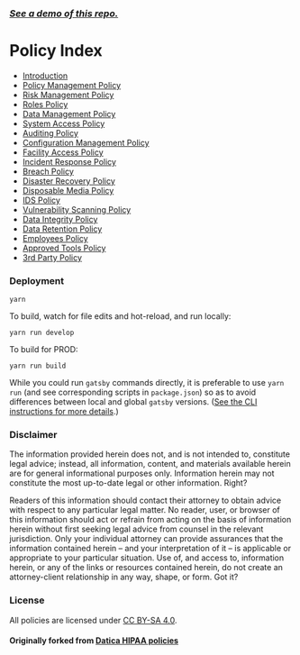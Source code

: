 ### _[See a demo of this repo.](https://policies.versionista.com)_

# Policy Index

- [Introduction](src/pages/policies/introduction.md)
- [Policy Management Policy](src/pages/policies/policy_management_policy.md)
- [Risk Management Policy](src/pages/policies/risk_management_policy.md)
- [Roles Policy](src/pages/policies/roles_policy.md)
- [Data Management Policy](src/pages/policies/data_management_policy.md)
- [System Access Policy](src/pages/policies/systems_access_policy.md)
- [Auditing Policy](src/pages/policies/auditing_policy.md)
- [Configuration Management Policy](src/pages/policies/configuration_management_policy.md)
- [Facility Access Policy](src/pages/policies/facility_access_policy.md)
- [Incident Response Policy](src/pages/policies/incident_response_policy.md)
- [Breach Policy](src/pages/policies/breach_policy.md)
- [Disaster Recovery Policy](src/pages/policies/disaster_recovery_policy.md)
- [Disposable Media Policy](src/pages/policies/disposable_media_policy.md)
- [IDS Policy](src/pages/policies/ids_policy.md)
- [Vulnerability Scanning Policy](src/pages/policies/vulnerability_scanning_policy.md)
- [Data Integrity Policy](src/pages/policies/data_integrity_policy.md)
- [Data Retention Policy](src/pages/policies/data_retention_policy.md)
- [Employees Policy](src/pages/policies/employees_policy.md)
- [Approved Tools Policy](src/pages/policies/approved_tools_policy.md)
- [3rd Party Policy](src/pages/policies/3rd_party_policy.md)

### Deployment

```
yarn
```

To build, watch for file edits and hot-reload, and run locally:

```
yarn run develop
```

To build for PROD:

```
yarn run build
```

While you could run `gatsby` commands directly, it is preferable to use
`yarn run` (and see corresponding scripts in `package.json`) so as to avoid
differences between local and global `gatsby` versions.
([See the CLI instructions for more details](https://www.npmjs.com/package/gatsby-cli).)

### Disclaimer

The information provided herein does not, and is not intended to, constitute
legal advice; instead, all information, content, and materials available herein
are for general informational purposes only. Information herein may not
constitute the most up-to-date legal or other information. Right?

Readers of this information should contact their attorney to obtain advice with
respect to any particular legal matter. No reader, user, or browser of this
information should act or refrain from acting on the basis of information herein
without first seeking legal advice from counsel in the relevant jurisdiction.
Only your individual attorney can provide assurances that the information
contained herein – and your interpretation of it – is applicable or appropriate
to your particular situation. Use of, and access to, information herein, or any
of the links or resources contained herein, do not create an attorney-client
relationship in any way, shape, or form. Got it?

### License

All policies are licensed under
[CC BY-SA 4.0](http://creativecommons.org/licenses/by-sa/4.0/).

#### Originally forked from [Datica HIPAA policies](https://github.com/catalyzeio/policies)
